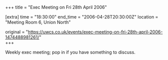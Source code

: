 +++
title = "Exec Meeting on Fri 28th April 2006"

[extra]
time = "18:30:00"
end_time = "2006-04-28T20:30:00Z"
location = "Meeting Room 6, Union North"

original = "https://uwcs.co.uk/events/exec-meeting-on-fri-28th-april-2006-1474488981261/"    
+++

Weekly exec meeting; pop in if you have something to discuss.

